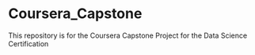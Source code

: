 # Coursera_Capstone
This repository is for the Coursera Capstone Project for the Data Science Certification

